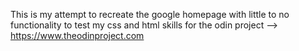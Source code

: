 This is my attempt to recreate the google homepage with little to no functionality to test my css and html skills for the odin project --> https://www.theodinproject.com
